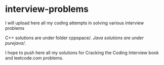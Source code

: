 # interview-problems
I will upload here all my coding attempts in solving various interview problems

C++ solutions are under folder cppspace/*.
Java solutions are under purejava/*.

I hope to push here all my solutions for Cracking the Coding Interview book and leetcode.com problems.
